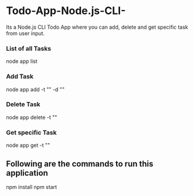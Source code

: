 # Todo-App-Node.js-CLI-

Its a Node.js CLI Todo App where you can add, delete and get specific task from user input.

### List of all Tasks
node app list

### Add Task
node app add -t "<task-name>" -d "<task-description>"

### Delete Task
node app delete -t "<task-name>"

### Get specific Task
node app get -t "<task-name>"

## Following are the commands to run this application

 npm install
 npm start
